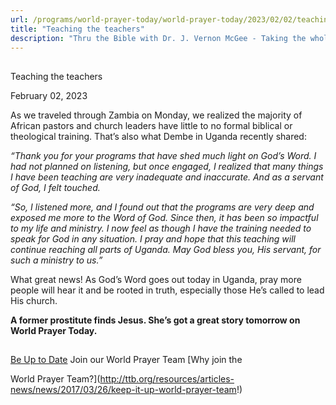 ```yaml
---
url: /programs/world-prayer-today/world-prayer-today/2023/02/02/teaching-the-teachers
title: "Teaching the teachers"
description: "Thru the Bible with Dr. J. Vernon McGee - Taking the whole Word to the whole world"
---
```







## 
 Teaching the teachers


February 02, 2023




As we traveled through Zambia on Monday, we realized the majority of African pastors and church leaders have little to no formal biblical or theological training. That’s also what Dembe in Uganda recently shared:

*“Thank you for your programs that have shed much light on God’s Word. I had not planned on listening, but once engaged, I realized that many things I have been teaching are very inadequate and inaccurate. And as a servant of God, I felt touched.*

*“So, I listened more, and I found out that the programs are very deep and exposed me more to the Word of God. Since then, it has been so impactful to my life and ministry. I now feel as though I have the training needed to speak for God in any situation. I pray and hope that this teaching will continue reaching all parts of Uganda. May God bless you, His servant, for such a ministry to us.”*

What great news! As God’s Word goes out today in Uganda, pray more people will hear it and be rooted in truth, especially those He’s called to lead His church. 

**A former prostitute finds Jesus. She’s got a great story tomorrow on World Prayer Today.**







## 




[Be Up to Date](http://feeds.feedburner.com/WorldPrayerToday "World Prayer Today RSS Feed")
Join our World Prayer Team
[Why join the  

World Prayer Team?](http://ttb.org/resources/articles-news/news/2017/03/26/keep-it-up-world-prayer-team!)




